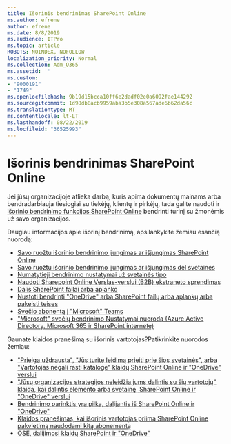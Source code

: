 ```yaml
---
title: Išorinis bendrinimas SharePoint Online
ms.author: efrene
author: efrene
ms.date: 8/8/2019
ms.audience: ITPro
ms.topic: article
ROBOTS: NOINDEX, NOFOLLOW
localization_priority: Normal
ms.collection: Adm_O365
ms.assetid: ''
ms.custom:
- "9000191"
- "1749"
ms.openlocfilehash: 9b19d15bcca10ff6e2dadf02e0a6092fae144292
ms.sourcegitcommit: 1d98db8acb9959aba3b5e308a567ade6b62da56c
ms.translationtype: MT
ms.contentlocale: lt-LT
ms.lasthandoff: 08/22/2019
ms.locfileid: "36525993"
---
```

# <a name="external-sharing-in-sharepoint-online"></a>Išorinis bendrinimas SharePoint Online

Jei jūsų organizacijoje atlieka darbą, kuris apima dokumentų mainams arba bendradarbiauja tiesiogiai su tiekėjų, klientų ir pirkėjų, tada galite naudoti ir [išorinio bendrinimo funkcijos SharePoint Online](https://docs.microsoft.com/sharepoint/external-sharing-overview) bendrinti turinį su žmonėmis už savo organizacijos.

Daugiau informacijos apie išorinį bendrinimą, apsilankykite žemiau esančią nuorodą:

- [Savo ruožtu išorinio bendrinimo įjungimas ar išjungimas SharePoint Online](https://docs.microsoft.com/sharepoint/turn-external-sharing-on-or-off)
- [Savo ruožtu išorinio bendrinimo įjungimas ar išjungimas dėl svetainės](https://docs.microsoft.com/sharepoint/change-external-sharing-site)
- [Numatytieji bendrinimo nustatymai už svetainės tipo](https://docs.microsoft.com/Office365/Enterprise/microsoft-365-guest-settings#sharepoint-site-level)
- [Naudoti Sharepoint Online Verslas-verslui (B2B) ekstraneto sprendimas](https://docs.microsoft.com/sharepoint/create-b2b-extranet)
- [Dalis SharePoint failai arba aplanko](https://support.office.com/article/share-sharepoint-files-or-folders-1fe37332-0f9a-4719-970e-d2578da4941c)
- [Nustoti bendrinti "OneDrive" arba SharePoint failų arba aplankų arba pakeisti teises](https://support.office.com/article/stop-sharing-onedrive-or-sharepoint-files-or-folders-or-change-permissions-0a36470f-d7fe-40a0-bd74-0ac6c1e13323?ui=en-US&rs=en-US&ad=US)
- [Svečio abonentą į "Microsoft" Teams](https://docs.microsoft.com/MicrosoftTeams/guest-access)
- ["Microsoft" svečių bendrinimo Nustatymai nuoroda (Azure Active Directory, Microsoft 365 ir SharePoint internete)](https://docs.microsoft.com/Office365/Enterprise/microsoft-365-guest-settings)

Gaunate klaidos pranešimą su išorinis vartotojas?Patikrinkite nuorodos žemiau:

- ["Prieiga uždrausta", "Jūs turite leidimą prieiti prie šios svetainės", arba "Vartotojas negali rasti kataloge" klaidų SharePoint Online ir "OneDrive" verslui](https://docs.microsoft.com/sharepoint/support/administration/access-denied-or-need-permission-error-sharepoint-online-or-onedrive-for-business)
- ["Jūsų organizacijos strategijos neleidžia jums dalintis su šių vartotojų" klaida, kai dalintis elemento arba svetainę, SharePoint Online ir "OneDrive" verslui](https://docs.microsoft.com/sharepoint/support/administration/organization-policies-do-not-allow-you-to-share-with-users-error)
- [Bendrinimo parinktis yra pilka, dalijantis iš SharePoint Online ir "OneDrive"](https://docs.microsoft.com/sharepoint/support/administration/sharing-options-grayed-out-when-sharing-from-sharepoint-online-or-onedrive)
- [Klaidos pranešimas, kai išorinis vartotojas priima SharePoint Online pakvietimą naudodami kitą abonementą](https://support.office.com/article/Error-message-when-an-external-user-accepts-a-SharePoint-Online-invitation-by-using-another-account-f0d34413-ea7c-42c7-a485-c4e5d421e5f0-)
- [OSE, dalijimosi klaidų SharePoint ir "OneDrive"](https://docs.microsoft.com/sharepoint/sharepoint-onedrive-error-message)


